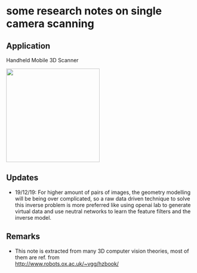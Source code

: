 # some research notes on single camera scanning

## Application 
Handheld Mobile 3D Scanner
<p>
<img src="https://github.com/ecpy/Random-Labs/blob/master/smartphone-3d-scanner/demo.gif" height="250">

## Updates
- 19/12/19: For higher amount of pairs of images, the geometry modelling will be being over complicated, so a raw data driven technique to solve this inverse problem is more preferred like using openai lab to generate virtual data and use neutral networks to learn the feature filters and the inverse model.

## Remarks
- This note is extracted from many 3D computer vision theories, most of them are ref. from  
http://www.robots.ox.ac.uk/~vgg/hzbook/

